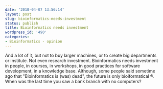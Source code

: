 ```yaml
---
date: '2010-04-07 13:56:14'
layout: post
slug: bioinformatics-needs-investment
status: publish
title: Bioinformatics needs investment
wordpress_id: '490'
categories:
- Bioinformatics - opinion
---
```


And a lot of it, but not to buy larger machines, or to create big departments or institute. Not even research investment. Bioinformatics needs investment in people, in courses, in workshops, in good practices for software development, in a knowledge base. Although, some people said sometime ago that "Bioinformatics is (was) dead", the future is only bioiformatical ®. When was the last time you saw a bank branch with no computers?




